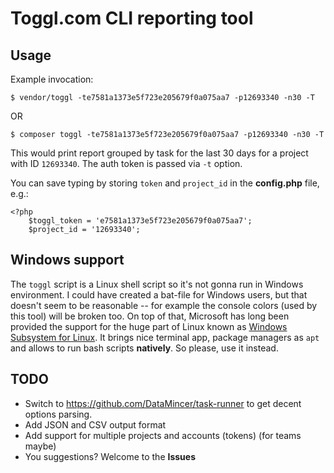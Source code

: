# Toggl.com CLI reporting tool

## Usage

Example invocation:
 
```
$ vendor/toggl -te7581a1373e5f723e205679f0a075aa7 -p12693340 -n30 -T
```
OR
```
$ composer toggl -te7581a1373e5f723e205679f0a075aa7 -p12693340 -n30 -T
```

This would print report grouped by task for the last 30 days for a project 
with ID `12693340`. The auth token is passed via `-t` option.
 
You can save typing by storing `token` and `project_id` in the **config.php** file, e.g.:
 
```
<?php
    $toggl_token = 'e7581a1373e5f723e205679f0a075aa7';
    $project_id = '12693340';
```
## Windows support

The `toggl` script is a Linux shell script so it's not gonna run in Windows environment. I could have created a bat-file for Windows users, but that doesn't seem to be reasonable -- for example the console colors (used by this tool) will be broken too. On top of that, Microsoft has long been provided the support for the huge part of Linux known as [Windows Subsystem for Linux](https://docs.microsoft.com/en-us/windows/wsl/install-win10). It brings nice terminal app, package managers as `apt` and allows to run bash scripts **natively**. So please, use it instead.

## TODO

- Switch to https://github.com/DataMincer/task-runner to get decent options parsing.
- Add JSON and CSV output format
- Add support for multiple projects and accounts (tokens) (for teams maybe)
- You suggestions? Welcome to the **Issues**
